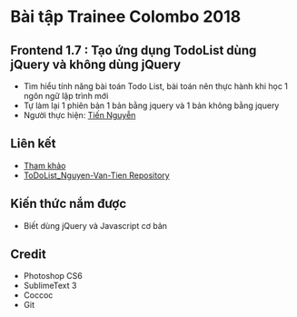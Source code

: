 # Bài tập Trainee Colombo 2018

## Frontend 1.7 : Tạo ứng dụng TodoList dùng jQuery và không dùng jQuery

* Tìm hiểu tính năng bài toán Todo List, bài toán nên thực hành khi học 1 ngôn ngữ lập trình mới
* Tự làm lại 1 phiên bản 1 bản bằng jquery và 1 bản không bằng jquery
* Người thực hiện: [ Tiến Nguyễn ](https://github.com/tiennguyen98)

## Liên kết
* [ Tham khảo ](http://todomvc.com/examples/jquery/#/all)
* [ ToDoList_Nguyen-Van-Tien Repository ](https://tiennguyen98.github.io/ToDoList_Nguyen-Van-Tien)

## Kiến thức nắm được
* Biết dùng jQuery và Javascript cơ bản

## Credit
* Photoshop CS6
* SublimeText 3
* Coccoc
* Git
